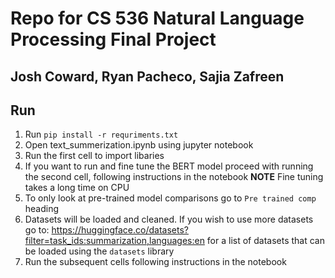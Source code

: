 # Repo for CS 536 Natural Language Processing Final Project

## Josh Coward, Ryan Pacheco, Sajia Zafreen

## Run
1) Run `pip install -r requriments.txt`
2) Open text_summerization.ipynb using jupyter notebook
3) Run the first cell to import libaries
4) If you want to run and fine tune the BERT model proceed with running the second cell, following instructions in the notebook
**NOTE** Fine tuning takes a long time on CPU
5) To only look at pre-trained model comparisons go to `Pre trained comp` heading
6) Datasets will be loaded and cleaned. If you wish to use more datasets go to: https://huggingface.co/datasets?filter=task_ids:summarization,languages:en for a list of datasets that can be loaded using the `datasets` library
7) Run the subsequent cells following instructions in the notebook
